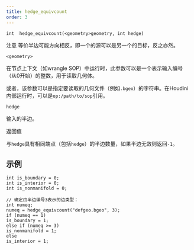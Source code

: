 ```yaml
---
title: hedge_equivcount
order: 3
---
```

`int  hedge_equivcount(<geometry>geometry, int hedge)`

注意
等价半边可能方向相反，即一个的源可以是另一个的目标，反之亦然。

`<geometry>`

在节点上下文（如wrangle SOP）中运行时，此参数可以是一个表示输入编号（从0开始）的整数，用于读取几何体。

或者，该参数可以是指定要读取的几何文件（例如`.bgeo`）的字符串。在Houdini内部运行时，可以是`op:/path/to/sop`引用。

`hedge`

输入的半边。

返回值

与`hedge`具有相同端点（包括`hedge`）的半边数量，如果半边无效则返回`-1`。

## 示例

```vex
int is_boundary = 0;
int is_interior = 0;
int is_nonmanifold = 0;

// 确定由半边编号3表示的边类型：
int numeq;
numeq = hedge_equivcount("defgeo.bgeo", 3);
if (numeq == 1)
is_boundary = 1;
else if (numeq >= 3)
is_nonmanifold = 1;
else
is_interior = 1;

```
